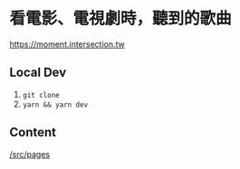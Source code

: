 # 看電影、電視劇時，聽到的歌曲

https://moment.intersection.tw

## Local Dev
1. `git clone`
2. `yarn && yarn dev`

## Content
[/src/pages](https://github.com/ymcheung/moment-astro/tree/master/src/pages)
